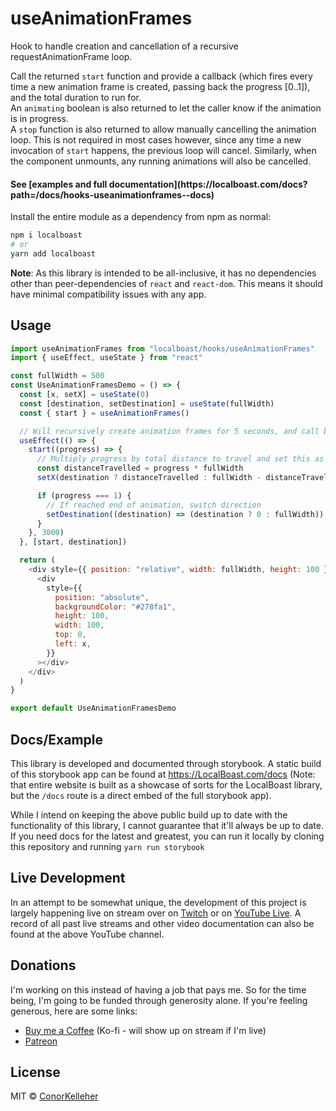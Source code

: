 <!--- Autogenerated Readme. Do not edit. Edit the templates or config files instead. --->
<h1>useAnimationFrames</h1>
Hook to handle creation and cancellation of a recursive requestAnimationFrame loop.

Call the returned `start` function and provide a callback (which fires every time a new animation frame is created, passing back the progress [0..1]), and the total duration to run for.<br>
An `animating` boolean is also returned to let the caller know if the animation is in progress.<br>
A `stop` function is also returned to allow manually cancelling the animation loop. This is not required in most cases however, since any time a new invocation of `start` happens, the previous loop will cancel. Similarly, when the component unmounts, any running animations will also be cancelled.
<br>

<h4>See [examples and full documentation](https://localboast.com/docs?path=/docs/hooks-useanimationframes--docs)</h4>

Install the entire module as a dependency from npm as normal:

```bash
npm i localboast
# or
yarn add localboast
```

**Note**: As this library is intended to be all-inclusive, it has no dependencies other than peer-dependencies of `react` and `react-dom`. This means it should have minimal compatibility issues with any app.

## Usage

```javascript
import useAnimationFrames from "localboast/hooks/useAnimationFrames"
import { useEffect, useState } from "react"

const fullWidth = 500
const UseAnimationFramesDemo = () => {
  const [x, setX] = useState(0)
  const [destination, setDestination] = useState(fullWidth)
  const { start } = useAnimationFrames()

  // Will recursively create animation frames for 5 seconds, and call back progress
  useEffect(() => {
    start((progress) => {
      // Multiply progress by total distance to travel and set this as new x pos
      const distanceTravelled = progress * fullWidth
      setX(destination ? distanceTravelled : fullWidth - distanceTravelled)

      if (progress === 1) {
        // If reached end of animation, switch direction
        setDestination((destination) => (destination ? 0 : fullWidth))
      }
    }, 3000)
  }, [start, destination])

  return (
    <div style={{ position: "relative", width: fullWidth, height: 100 }}>
      <div
        style={{
          position: "absolute",
          backgroundColor: "#278fa1",
          height: 100,
          width: 100,
          top: 0,
          left: x,
        }}
      ></div>
    </div>
  )
}

export default UseAnimationFramesDemo

```
## Docs/Example

This library is developed and documented through storybook.
A static build of this storybook app can be found at https://LocalBoast.com/docs
(Note: that entire website is built as a showcase of sorts for the LocalBoast library, but the `/docs` route is a direct embed of the full storybook app).

While I intend on keeping the above public build up to date with the functionality of this library, I cannot guarantee that it'll always be up to date. If you need docs for the latest and greatest, you can run it locally by cloning this repository and running `yarn run storybook`

## Live Development

In an attempt to be somewhat unique, the development of this project is largely happening live on stream over on [Twitch](https://twitch.tv/localboast) or on [YouTube Live](http://youtube.com/channel/UCt-IaL4qQsOU6_rbS7zky1Q/live). A record of all past live streams and other video documentation can also be found at the above YouTube channel.

## Donations

I'm working on this instead of having a job that pays me. So for the time being, I'm going to be funded through generosity alone. If you're feeling generous, here are some links:

- [Buy me a Coffee](https://localboast.com/kofi) (Ko-fi - will show up on stream if I'm live)
- [Patreon](https://localboast.com/patreon)

## License

MIT © [ConorKelleher](https://github/com/ConorKelleher)